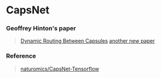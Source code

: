 # CapsNet

### Geoffrey Hinton's paper 

> [Dynamic Routing Between Capsules](https://arxiv.org/abs/1710.09829)
> [another new paper](https://openreview.net/pdf?id=HJWLfGWRb)


### Reference
> [naturomics/CapsNet-Tensorflow](https://github.com/naturomics/CapsNet-Tensorflow)


